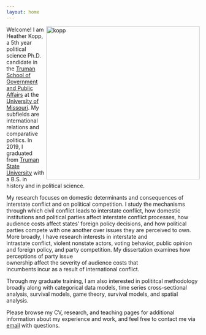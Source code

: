 ```yaml
---
layout: home
---
```

<img
  align="right"
  srcset="kopp.jpg 392w"
  sizes="(max-width: 600px) 480px,
         800px"
  src="https://heatherkopp.github.io/files/kopp.jpg"
  height="400"
  alt="kopp" />
  
Welcome! I am Heather Kopp, a 5th year political science Ph.D. candidate in the [Truman School of Government and Public Affairs](https://www.truman.missouri.edu/) at the [University of Missouri](https://www.missouri.edu/). My subfields are international relations and comparative politics. In 2019, I graduated from [Truman State University](https://www.truman.edu/) with a B.S. in <br> history and in political science. 

My research focuses on domestic determinants and consequences of interstate conflict and on political competition. I study the mechanisms through which civil conflict leads to interstate conflict, how domestic  <br> institutions and political parties affect interstate conflict processes, how audience costs affect states’ foreign policy decisions, and how political parties compete with one another over issues they are perceived to own. More broadly, I have research interests in interstate and <br> intrastate conflict, violent nonstate actors, voting behavior, public opinion and foreign policy, and party competition. My dissertation examines how perceptions of party issue <br> ownership affect the severity of audience costs that <br> incumbents incur as a result of international conflict.

Through my graduate training, I am also interested in polititcal methodology broadly along with categorical data models, time series cross-sectional analysis, survival models, game theory, survival models, and spatial analysis. 

Please browse my CV, research, and teaching pages for additional information about my experience and work, and feel free to contact me via [email](mailto:hmk439@mail.missouri.edu) with questions.
